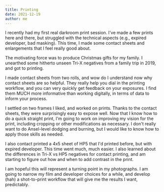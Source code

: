 ```yaml
---
title: Printing
date: 2021-12-19
author: me
---
```


I recently had my first real darkroom print session. I've made a few prints here and there, but struggled with the technical aspects (e.g., expired developer, bad masking). This time, I made some contact sheets and enlargements that I feel really good about.

The motivating force was to produce Christmas gifts for my family. I unearthed some hitherto unseen Tri-X negatives from a family trip in 2019, and got to printing.

I made contact sheets from two rolls, and wow do I understand now why contact sheets are so helpful. They really help you dial in the printing workflow, and you can very quickly get feedback on your exposures. I find them MUCH more informative than working digitally, in terms of data to inform your process.

I settled on two frames I liked, and worked on prints. Thanks to the contact sheets, they were surprisingly easy to expose well. Now that I know how to do a quick straight print, I'm going to work on improving my vision for the print, including cropping or other modifications as necessary. I don't really want to do Ansel-level dodging and burning, but I would like to know how to apply those skills as needed.

I also contact printed a 4x5 sheet of HP5 that I'd printed before, but with expired developer. This time went much, much easier. I also learned about the differences in Tri-X vs HP5 negatives for contact printing, and am starting to figure out how and when to add contrast in the print.

I am hopeful this will represent a turning point in my photographs. I am going to narrow my film and developer choices for a while, and develop (hah) a shot-to-print workflow that will give me the results I want, predictably.
